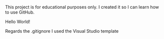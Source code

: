 This project is for educational purposes only. I created it so I can learn how to use GitHub.

Hello World!

Regards the .gitignore I used the Visual Studio template